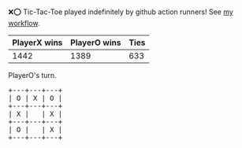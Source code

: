 :x::o: Tic-Tac-Toe played indefinitely by github action runners! See [my workflow](.github/workflows/play.yaml).

|PlayerX wins|PlayerO wins|Ties|
|-|-|-|
|1442|1389|633|

PlayerO's turn.

<pre>
+---+---+---+
| O | X | O |
+---+---+---+
| X |   | X |
+---+---+---+
| O |   | X |
+---+---+---+
</pre>